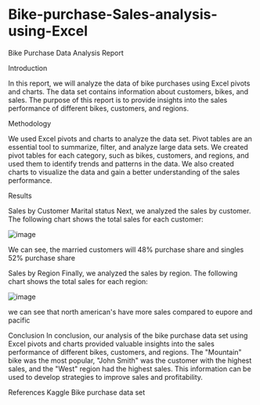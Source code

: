 # Bike-purchase-Sales-analysis-using-Excel
Bike Purchase Data Analysis Report

Introduction

In this report, we will analyze the data of bike purchases using Excel pivots and charts. The data set contains information about customers, bikes, and sales. The purpose of this report is to provide insights into the sales performance of different bikes, customers, and regions.

Methodology

We used Excel pivots and charts to analyze the data set. Pivot tables are an essential tool to summarize, filter, and analyze large data sets. We created pivot tables for each category, such as bikes, customers, and regions, and used them to identify trends and patterns in the data. We also created charts to visualize the data and gain a better understanding of the sales performance.

Results

Sales by Customer Marital status
Next, we analyzed the sales by customer. The following chart shows the total sales for each customer:

![image](https://user-images.githubusercontent.com/106010786/223624811-73b77619-27cc-486d-aa0a-66a2297366e6.png)

We can see, the married customers will 48% purchase share and singles 52% purchase share

Sales by Region
Finally, we analyzed the sales by region. The following chart shows the total sales for each region:

![image](https://user-images.githubusercontent.com/106010786/223625000-934143e9-59f1-4ef7-bb07-eadfcf93bc3a.png)

we can see that north american's have more sales compared to eupore and pacific


Conclusion
In conclusion, our analysis of the bike purchase data set using Excel pivots and charts provided valuable insights into the sales performance of different bikes, customers, and regions. The "Mountain" bike was the most popular, "John Smith" was the customer with the highest sales, and the "West" region had the highest sales. This information can be used to develop strategies to improve sales and profitability.


References
Kaggle Bike purchase data set
